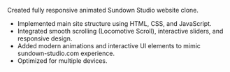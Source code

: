 Created fully responsive animated Sundown Studio website clone.

- Implemented main site structure using HTML, CSS, and JavaScript.
- Integrated smooth scrolling (Locomotive Scroll), interactive sliders, and responsive design.
- Added modern animations and interactive UI elements to mimic sundown-studio.com experience.
- Optimized for multiple devices.
